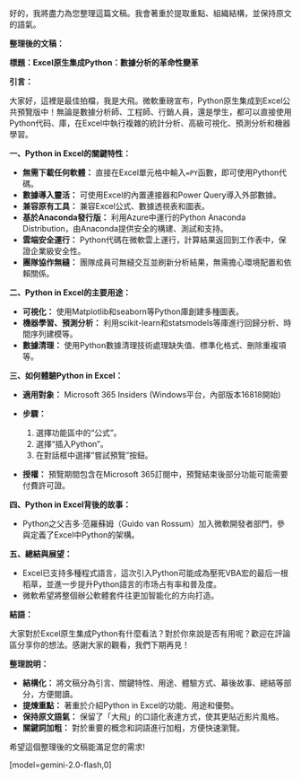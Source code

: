 好的，我將盡力為您整理這篇文稿。我會著重於提取重點、組織結構，並保持原文的語氣。

**整理後的文稿：**

**標題：Excel原生集成Python：數據分析的革命性變革**

**引言：**

大家好，這裡是最佳拍檔，我是大飛。微軟重磅宣布，Python原生集成到Excel公共預覽版中！無論是數據分析師、工程師、行銷人員，還是學生，都可以直接使用Python代码、庫，在Excel中執行複雜的統計分析、高級可視化、預測分析和機器學習。

**一、Python in Excel的關鍵特性：**

*   **無需下載任何軟體：** 直接在Excel單元格中輸入`=PY`函數，即可使用Python代碼。
*   **數據導入靈活：** 可使用Excel的內置連接器和Power Query導入外部數據。
*   **兼容原有工具：** 兼容Excel公式、數據透視表和圖表。
*   **基於Anaconda發行版：** 利用Azure中運行的Python Anaconda Distribution，由Anaconda提供安全的構建、測試和支持。
*   **雲端安全運行：** Python代碼在微軟雲上運行，計算結果返回到工作表中，保證企業級安全性。
*   **團隊協作無縫：** 團隊成員可無縫交互並刷新分析結果，無需擔心環境配置和依賴關係。

**二、Python in Excel的主要用途：**

*   **可視化：** 使用Matplotlib和seaborn等Python庫創建多種圖表。
*   **機器學習、預測分析：** 利用scikit-learn和statsmodels等庫進行回歸分析、時間序列建模等。
*   **數據清理：** 使用Python數據清理技術處理缺失值、標準化格式、刪除重複項等。

**三、如何體驗Python in Excel：**

*   **適用對象：** Microsoft 365 Insiders (Windows平台，內部版本16818開始)
*   **步驟：**
    1.  選擇功能區中的“公式”。
    2.  選擇“插入Python”。
    3.  在對話框中選擇“嘗試預覽”按鈕。

*   **授權：** 預覽期間包含在Microsoft 365訂閱中，預覽結束後部分功能可能需要付費許可證。

**四、Python in Excel背後的故事：**

*   Python之父吉多·范羅蘇姆（Guido van Rossum）加入微軟開發者部門，參與定義了Excel中Python的架構。

**五、總結與展望：**

*   Excel已支持多種程式語言，這次引入Python可能成為壓死VBA宏的最后一根稻草，並進一步提升Python語言的市场占有率和普及度。
*   微軟希望將整個辦公軟體套件往更加智能化的方向打造。

**結語：**

大家對於Excel原生集成Python有什麼看法？對於你來說是否有用呢？歡迎在評論區分享你的想法。感謝大家的觀看，我們下期再見！

**整理說明：**

*   **結構化：** 將文稿分為引言、關鍵特性、用途、體驗方式、幕後故事、總結等部分，方便閱讀。
*   **提煉重點：** 著重於介紹Python in Excel的功能、用途和優勢。
*   **保持原文語氣：** 保留了「大飛」的口語化表達方式，使其更貼近影片風格。
*   **關鍵詞加粗：** 對於重要的概念和詞語進行加粗，方便快速瀏覽。

希望這個整理後的文稿能滿足您的需求!

[model=gemini-2.0-flash,0]
